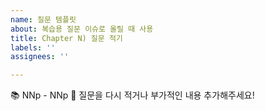 ```yaml
---
name: 질문 템플릿
about: 복습용 질문 이슈로 올릴 때 사용
title: Chapter N) 질문 적기
labels: ''
assignees: ''

---
```


📚 NNp - NNp
📌 질문을 다시 적거나 부가적인 내용 추가해주세요!

<!-- 💡Assignees(본인), Labels, Milestone 지정해주세요! -->

